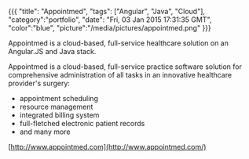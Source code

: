 {{{
  "title": "Appointmed",
  "tags": ["Angular", "Java", "Cloud"],
  "category":"portfolio",
  "date": "Fri, 03 Jan 2015 17:31:35 GMT",
  "color":"blue",
  "picture":"/media/pictures/appointmed.png"
}}}

Appointmed is a cloud-based, full-service healthcare solution on an Angular.JS and Java stack.
<!--more-->
Appointmed is a cloud-based, full-service practice software solution for comprehensive administration of all tasks in an innovative healthcare provider's surgery:
- appointment scheduling
- resource management
- integrated billing system
- full-fletched electronic patient records
- and many more

[http://www.appointmed.com](http://www.appointmed.com/)